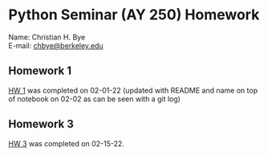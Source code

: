 # Python Seminar (AY 250) Homework

Name: Christian H. Bye \
E-mail: chbye@berkeley.edu

## Homework 1
[HW 1](https://github.com/christianhbye/python_ay_250_hw/blob/main/hw_1/hw_1_assignment.ipynb) was completed on 02-01-22 (updated with README and name on top of notebook on 02-02 as can be seen with a git log)

## Homework 3
[HW 3](https://github.com/christianhbye/python_ay_250_hw/blob/main/hw_3/hw_3.ipynb) was completed on 02-15-22.
